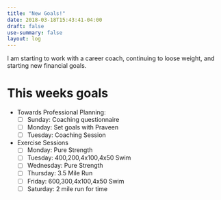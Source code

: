 ```yaml
---
title: "New Goals!"
date: 2018-03-18T15:43:41-04:00
draft: false
use-summary: false
layout: log
---
```

I am starting to work with a career coach, continuing to loose weight,
and starting new financial goals. 
<!--more-->

# This weeks goals

- Towards Professional Planning:
  - [ ] Sunday: Coaching questionnaire
  - [ ] Monday: Set goals with Praveen
  - [ ] Tuesday: Coaching Session
- Exercise Sessions
  - [ ] Monday: Pure Strength
  - [ ] Tuesday: 400,200,4x100,4x50 Swim
  - [ ] Wednesday: Pure Strength
  - [ ] Thursday: 3.5 Mile Run
  - [ ] Friday: 600,300,4x100,4x50 Swim
  - [ ] Saturday: 2 mile run for time
